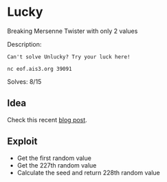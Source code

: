# Lucky

Breaking Mersenne Twister with only 2 values

Description:

```
Can't solve Unlucky? Try your luck here!

nc eof.ais3.org 39091
```

Solves: 8/15

## Idea

Check this recent [blog post](https://www.ambionics.io/blog/php-mt-rand-prediction).

## Exploit
* Get the first random value
* Get the 227th random value
* Calculate the seed and return 228th random value


